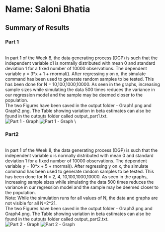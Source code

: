 # Name: Saloni Bhatia 

## Summary of Results 

### Part 1 
\
In part 1 of the Week 8, the data generating process (DGP) is such that the independent variable x1 is normally distributed with mean 0 and standard deviation 1 for a fixed number of 10000 observations. The dependent variable y = 3*x + 1 + rnormal(). After regressing y on x, the simulate command has been used to generate random samples to be tested. This has been done for N = 10,100,1000,10000. As seen in the graphs, increasing sample sizes while simulating the data 500 times reduces the variance in our regression model and the sample may be deemed closer to the population.
\
The two Figures have been saved in the output folder - Graph1.png and Graph2.png. The Table showing variation in beta estimates can also be found in the outputs folder called output_part1.txt.
\
![Part 1 - Graph](Graph1.png)
![Part 1 - Graph](Graph2.png)
\

### Part2
\
In part 1 of the Week 8, the data generating process (DGP) is such that the independent variable x is normally distributed with mean 0 and standard deviation 1 for a fixed number of 10000 observations. The dependent variable y = 10*x + 5 + rnormal(). After regressing y on x, the simulate command has been used to generate random samples to be tested. This has been done for N = 2, 4, 10,100,1000,10000. As seen in the graphs, increasing sample sizes while simulating the data 500 times reduces the variance in our regression model and the sample may be deemed closer to the population.
\
Note: While the simulation runs for all values of N, the data and graphs are not visible for all N=2^21. 
\
The two Figures have been saved in the output folder - Graph3.png and Graph4.png. The Table showing variation in beta estimates can also be found in the outputs folder called output_part2.txt.
\
![Part 2 - Graph](Graph3.png)
![Part 2 - Graph](Graph4.png)
